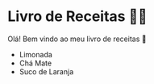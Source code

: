 # Livro de Receitas :man_cook:

Olá! Bem vindo ao meu livro de receitas :wave:

- Limonada
- Chá Mate
- Suco de Laranja
